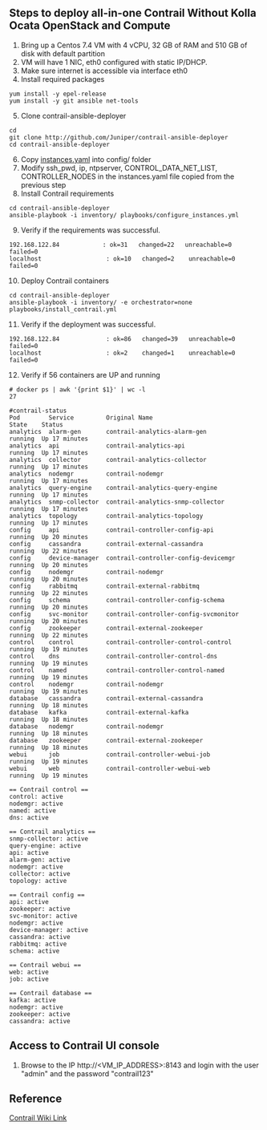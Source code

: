 
## Steps to deploy all-in-one Contrail Without Kolla Ocata OpenStack and Compute

1. Bring up a Centos 7.4 VM with 4 vCPU, 32 GB of RAM and 510 GB of disk with default partition
2. VM will have 1 NIC, eth0 configured with static IP/DHCP.
3. Make sure internet is accessible via interface eth0
4. Install required packages
```
yum install -y epel-release
yum install -y git ansible net-tools
```
5. Clone contrail-ansible-deployer
```
cd
git clone http://github.com/Juniper/contrail-ansible-deployer
cd contrail-ansible-deployer
```
6. Copy [instances.yaml](https://github.com/urao/contrail5_deployments/blob/master/ansible_deployer/aio-contrail-without-os-compute/instances.yaml) into config/ folder
7. Modify ssh_pwd, ip, ntpserver, CONTROL_DATA_NET_LIST, CONTROLLER_NODES in the instances.yaml file copied from the previous step
8. Install Contrail requirements
```
cd contrail-ansible-deployer
ansible-playbook -i inventory/ playbooks/configure_instances.yml 
```
9. Verify if the requirements  was successful.
```
192.168.122.84            : ok=31   changed=22   unreachable=0    failed=0   
localhost                  : ok=10   changed=2    unreachable=0    failed=0   
```
10. Deploy Contrail containers
```
cd contrail-ansible-deployer
ansible-playbook -i inventory/ -e orchestrator=none playbooks/install_contrail.yml
```
11. Verify if the deployment  was successful.
```
192.168.122.84             : ok=86   changed=39   unreachable=0    failed=0
localhost                  : ok=2    changed=1    unreachable=0    failed=0
```
12. Verify if 56 containers are UP and running
```
# docker ps | awk '{print $1}' | wc -l
27
```
```
#contrail-status
Pod        Service         Original Name                          State    Status
analytics  alarm-gen       contrail-analytics-alarm-gen           running  Up 17 minutes
analytics  api             contrail-analytics-api                 running  Up 17 minutes
analytics  collector       contrail-analytics-collector           running  Up 17 minutes
analytics  nodemgr         contrail-nodemgr                       running  Up 17 minutes
analytics  query-engine    contrail-analytics-query-engine        running  Up 17 minutes
analytics  snmp-collector  contrail-analytics-snmp-collector      running  Up 17 minutes
analytics  topology        contrail-analytics-topology            running  Up 17 minutes
config     api             contrail-controller-config-api         running  Up 20 minutes
config     cassandra       contrail-external-cassandra            running  Up 22 minutes
config     device-manager  contrail-controller-config-devicemgr   running  Up 20 minutes
config     nodemgr         contrail-nodemgr                       running  Up 20 minutes
config     rabbitmq        contrail-external-rabbitmq             running  Up 22 minutes
config     schema          contrail-controller-config-schema      running  Up 20 minutes
config     svc-monitor     contrail-controller-config-svcmonitor  running  Up 20 minutes
config     zookeeper       contrail-external-zookeeper            running  Up 22 minutes
control    control         contrail-controller-control-control    running  Up 19 minutes
control    dns             contrail-controller-control-dns        running  Up 19 minutes
control    named           contrail-controller-control-named      running  Up 19 minutes
control    nodemgr         contrail-nodemgr                       running  Up 19 minutes
database   cassandra       contrail-external-cassandra            running  Up 18 minutes
database   kafka           contrail-external-kafka                running  Up 18 minutes
database   nodemgr         contrail-nodemgr                       running  Up 18 minutes
database   zookeeper       contrail-external-zookeeper            running  Up 18 minutes
webui      job             contrail-controller-webui-job          running  Up 19 minutes
webui      web             contrail-controller-webui-web          running  Up 19 minutes

== Contrail control ==
control: active
nodemgr: active
named: active
dns: active

== Contrail analytics ==
snmp-collector: active
query-engine: active
api: active
alarm-gen: active
nodemgr: active
collector: active
topology: active

== Contrail config ==
api: active
zookeeper: active
svc-monitor: active
nodemgr: active
device-manager: active
cassandra: active
rabbitmq: active
schema: active

== Contrail webui ==
web: active
job: active

== Contrail database ==
kafka: active
nodemgr: active
zookeeper: active
cassandra: active
```
## Access to Contrail UI console

1. Browse to the IP http://<VM_IP_ADDRESS>:8143 and login with the user "admin" and the password "contrail123"

## Reference
[Contrail Wiki Link](https://github.com/Juniper/contrail-ansible-deployer/wiki/Contrail-with-Kolla-Ocata)
